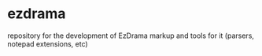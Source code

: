 # ezdrama
repository for the development of EzDrama markup and tools for it (parsers, notepad extensions, etc)
